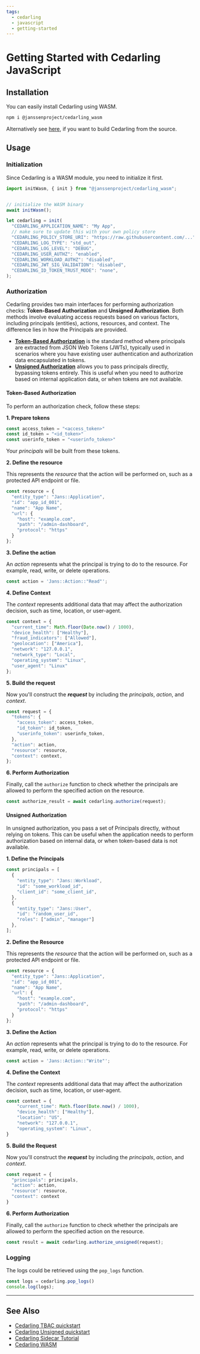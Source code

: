 ```yaml
---
tags:
  - cedarling
  - javascript
  - getting-started
---
```


# Getting Started with Cedarling JavaScript

## Installation

You can easily install Cedarling using WASM.

```sh
npm i @janssenproject/cedarling_wasm
```

Alternatively see [here](../cedarling-wasm.md), if you want to build Cedarling from the source.

## Usage

### Initialization

Since Cedarling is a WASM module, you need to initialize it first.

```js
import initWasm, { init } from "@janssenproject/cedarling_wasm";


// initialize the WASM binary
await initWasm();

let cedarling = init(
  "CEDARLING_APPLICATION_NAME": "My App",
  // make sure to update this with your own policy store
  "CEDARLING_POLICY_STORE_URI": "https://raw.githubusercontent.com/...",
  "CEDARLING_LOG_TYPE": "std_out",
  "CEDARLING_LOG_LEVEL": "DEBUG",
  "CEDARLING_USER_AUTHZ": "enabled",
  "CEDARLING_WORKLOAD_AUTHZ": "disabled",
  "CEDARLING_JWT_SIG_VALIDATION": "disabled",
  "CEDARLING_ID_TOKEN_TRUST_MODE": "none",
);
```

### Authorization

Cedarling provides two main interfaces for performing authorization checks: **Token-Based Authorization** and **Unsigned Authorization**. Both methods involve evaluating access requests based on various factors, including principals (entities), actions, resources, and context. The difference lies in how the Principals are provided.

- [**Token-Based Authorization**](#token-based-authorization) is the standard method where principals are extracted from JSON Web Tokens (JWTs), typically used in scenarios where you have existing user authentication and authorization data encapsulated in tokens.
- [**Unsigned Authorization**](#unsigned-authorization) allows you to pass principals directly, bypassing tokens entirely. This is useful when you need to authorize based on internal application data, or when tokens are not available.

#### Token-Based Authorization

To perform an authorization check, follow these steps:

**1. Prepare tokens**

```js
const access_token = "<access_token>"
const id_token = "<id_token>"
const userinfo_token = "<userinfo_token>"
```

Your *principals* will be built from these tokens.

**2. Define the resource**

This represents the *resource* that the action will be performed on, such as a protected API endpoint or file.

```js
const resource = {
  "entity_type": "Jans::Application",
  "id": "app_id_001",
  "name": "App Name",
  "url": {
    "host": "example.com",
    "path": "/admin-dashboard",
    "protocol": "https"
  }
};
```

**3. Define the action**

An *action* represents what the principal is trying to do to the resource. For example, read, write, or delete operations.

```js
const action = 'Jans::Action::"Read"';
```

**4. Define Context**

The *context* represents additional data that may affect the authorization decision, such as time, location, or user-agent.

```js
const context = {
  "current_time": Math.floor(Date.now() / 1000),
  "device_health": ["Healthy"],
  "fraud_indicators": ["Allowed"],
  "geolocation": ["America"],
  "network": "127.0.0.1",
  "network_type": "Local",
  "operating_system": "Linux",
  "user_agent": "Linux"
};
```

**5. Build the request**

Now you'll construct the ***request*** by including the *principals*, *action*, and *context*.

```js
const request = {
  "tokens": {
    "access_token": access_token,
    "id_token": id_token,
    "userinfo_token": userinfo_token,
  },
  "action": action,
  "resource": resource,
  "context": context,
};
```

**6. Perform Authorization**

Finally, call the `authorize` function to check whether the principals are allowed to perform the specified action on the resource.

```js
const authorize_result = await cedarling.authorize(request);
```

#### Unsigned Authorization

In unsigned authorization, you pass a set of Principals directly, without relying on tokens. This can be useful when the application needs to perform authorization based on internal data, or when token-based data is not available.

**1. Define the Principals**

```js
const principals = [
  {
    "entity_type": "Jans::Workload",
    "id": "some_workload_id",
    "client_id": "some_client_id",
  },
  {
    "entity_type": "Jans::User",
    "id": "random_user_id",
    "roles": ["admin", "manager"]
  },
];
```

**2. Define the Resource**

This represents the *resource* that the action will be performed on, such as a protected API endpoint or file.

```js
const resource = { 
  "entity_type": "Jans::Application",
  "id": "app_id_001",
  "name": "App Name",
  "url": {
    "host": "example.com",
    "path": "/admin-dashboard",
    "protocol": "https"
  }
};
```

**3. Define the Action**

An *action* represents what the principal is trying to do to the resource. For example, read, write, or delete operations.

```js
const action = 'Jans::Action::"Write"';
```

**4. Define the Context**

The *context* represents additional data that may affect the authorization decision, such as time, location, or user-agent.

```js
const context = {
    "current_time": Math.floor(Date.now() / 1000),
    "device_health": ["Healthy"],
    "location": "US",
    "network": "127.0.0.1",
    "operating_system": "Linux",
}
```

**5. Build the Request**

Now you'll construct the ***request*** by including the *principals*, *action*, and *context*.

```js
const request = {
  "principals": principals,
  "action": action,
  "resource": resource,
  "context": context
}
```

**6. Perform Authorization**

Finally, call the `authorize` function to check whether the principals are allowed to perform the specified action on the resource.

```js
const result = await cedarling.authorize_unsigned(request);
```

### Logging

The logs could be retrieved using the `pop_logs` function.

```js
const logs = cedarling.pop_logs()
console.log(logs);
```

---

## See Also

- [Cedarling TBAC quickstart](../cedarling-quick-start-tbac.md)
- [Cedarling Unsigned quickstart](../cedarling-quick-start-unsigned.md)
- [Cedarling Sidecar Tutorial](../cedarling-sidecar-tutorial.md)
- [Cedarling WASM](../cedarling-wasm.md)

